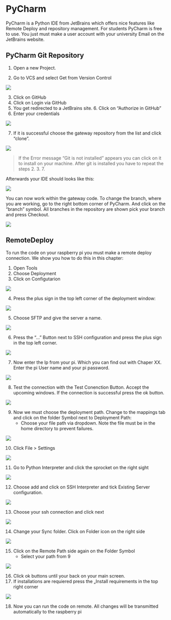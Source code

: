 # PyCharm 
PyCharm is a Python IDE from JetBrains which offers nice features like Remote Deploy 
and repository management. For students PyCharm is free to use. You just must make a user 
account with your university Email on the JetBrains website.

## PyCharm Git Repository

1. Open a new Project.

2. Go to VCS and select Get from Version Control

![](imgs/PyCharm_1.jpg)

3. Click on GitHub
4. Click on Login via GitHub
5. You get redirected to a JetBrains site. 6. Click on “Authorize in GitHub”
6. Enter your credentials

![](imgs/PyCharm_2.jpg)

7. If it is successful choose the gateway repository from the list and click “clone”. 

![](imgs/PyCharm_3.jpg)

> If the Error message “Git is not installed” appears you can click on it to install on your machine. 
  After git is installed you have to repeat the steps 2. 3. 7. 

Afterwards your IDE should looks like this:

![](imgs/PyCharm_4.jpg)

You can now work within the gateway code. To change the branch, where you are working, go to the right bottom corner of PyCharm.
And click on the “branch” symbol. All  branches in the repository are shown pick your branch and press Checkout.

![](imgs/PyCharm_5.jpg)

## RemoteDeploy

To run the code on your raspberry pi you must make a remote deploy connection. 
We show you how to do this in this chapter:

1. Open Tools
2. Choose Deployment
3. Click on Configutarion

![](imgs/PyCharm_6.jpg)

4. Press the plus sign in the top left corner of the deployment window:

![](imgs/PyCharm_7.jpg)

5. Choose SFTP and give the server a name.

![](imgs/PyCharm_8.jpg)

6. Press the “…” Button next to SSH configuration and press the plus sign in the top left corner.

![](imgs/PyCharm_9.jpg)

7. Now enter the Ip from your pi. Which you can find out with Chaper XX. Enter the pi User name and your pi password.

![](imgs/PyCharm_10.jpg)

8. Test the connection with the Test Conenction Button. Accept the upcoming windows. If the connection is successful press the ok button.

![](imgs/PyCharm_11.jpg)

9. Now we must choose the deployment path. Change to the mappings tab and click on the folder Symbol next to Deployment Path:
   + Choose your file path via dropdown. Note the file must be in the home directory to prevent failures.

![](imgs/PyCharm_12.jpg)

10. Click File > Settings

![](imgs/PyCharm_13.jpg)

11. Go to Python Interpreter and click the sprocket on the right sight 

![](imgs/PyCharm_14.jpg)

12. Choose add and click on SSH Interpreter and tick Existing Server configuration.

![](imgs/PyCharm_15.jpg)

13. Choose your ssh connection and click next

![](imgs/PyCharm_16.jpg)

14. Change your Sync folder. Click on Folder icon on the right side

![](imgs/PyCharm_18.jpg)

15. Click on the Remote Path side again on the Folder Symbol
    + Select your path from 9

![](imgs/PyCharm_19.jpg)

16. Click ok buttons until your back on your main screen.
17. If installations are requiered press the „Install requirements in the top right corner

![](imgs/PyCharm_17.jpg)

18. Now you can run the code on remote. All changes will be transmitted automatically to the raspberry pi
